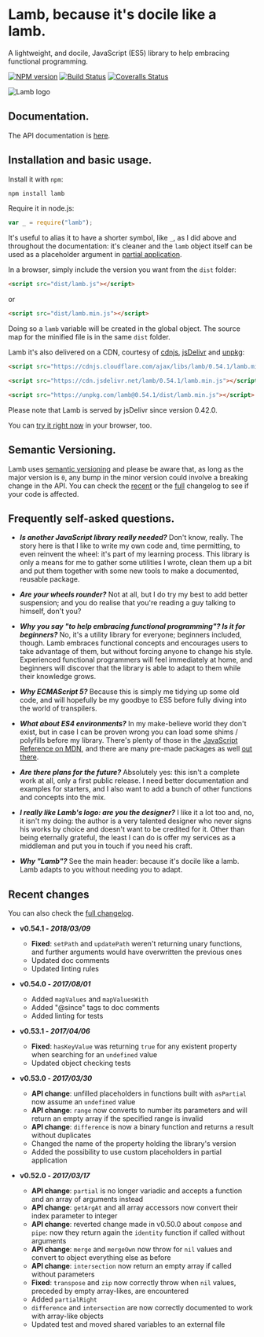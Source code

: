 # Lamb, because it's docile like a lamb.

A lightweight, and docile, JavaScript (ES5) library to help embracing functional programming.

[![NPM version](https://img.shields.io/npm/v/lamb.svg)](https://www.npmjs.com/package/lamb) [![Build Status](https://img.shields.io/travis/ascartabelli/lamb/master.svg)](https://travis-ci.org/ascartabelli/lamb) [![Coveralls Status](https://img.shields.io/coveralls/ascartabelli/lamb/master.svg)](https://coveralls.io/github/ascartabelli/lamb)

![Lamb logo](https://ascartabelli.github.io/lamb/images/logo_600x130.png "Lamb, because it's docile like a lamb")

## Documentation.

The API documentation is [here](https://ascartabelli.github.io/lamb/module-lamb.html).

## Installation and basic usage.

Install it with `npm`:

```bash
npm install lamb
```

Require it in node.js:

```javascript
var _ = require("lamb");
```

It's useful to alias it to have a shorter symbol, like `_`, as I did above and throughout the documentation: it's cleaner and the
`lamb` object itself can be used as a placeholder argument in [partial application](https://ascartabelli.github.io/lamb/module-lamb.html#partial).

In a browser, simply include the version you want from the `dist` folder:

```html
<script src="dist/lamb.js"></script>
```

or

```html
<script src="dist/lamb.min.js"></script>
```

Doing so a `lamb` variable will be created in the global object.
The source map for the minified file is in the same `dist` folder.

Lamb it's also delivered on a CDN, courtesy of [cdnjs](https://cdnjs.com/), [jsDelivr](https://www.jsdelivr.com/) and [unpkg](https://unpkg.com/):

```html
<script src="https://cdnjs.cloudflare.com/ajax/libs/lamb/0.54.1/lamb.min.js"></script>
```

```html
<script src="https://cdn.jsdelivr.net/lamb/0.54.1/lamb.min.js"></script>
```

```html
<script src="https://unpkg.com/lamb@0.54.1/dist/lamb.min.js"></script>
```

Please note that Lamb is served by jsDelivr since version 0.42.0.

You can [try it right now](https://runkit.com/npm/lamb) in your browser, too.

## Semantic Versioning.

Lamb uses [semantic versioning](http://semver.org/) and please be aware that, as long as the major version is `0`, any
bump in the minor version could involve a breaking change in the API.
You can check the [recent](#recent_changes) or the [full](https://ascartabelli.github.io/lamb/changelog.html) changelog to see if your code is affected.

## Frequently self-asked questions.

- ***Is another JavaScript library really needed?***
  Don't know, really.
  The story here is that I like to write my own code and, time permitting, to even reinvent the wheel: it's part of my learning process.
  This library is only a means for me to gather some utilities I wrote, clean them up a bit and put them together with some new tools to make
  a documented, reusable package.

- ***Are your wheels rounder?***
  Not at all, but I do try my best to add better suspension; and you do realise that you're reading a guy talking to himself, don't you?

- ***Why you say "to help embracing functional programming"? Is it for beginners?***
  No, it's a utility library for everyone; beginners included, though.
  Lamb embraces functional concepts and encourages users to take advantage of them, but without forcing anyone to change his style.
  Experienced functional programmers will feel immediately at home, and beginners will discover that the library is able to adapt to them while their knowledge grows.

- ***Why ECMAScript 5?***
  Because this is simply me tidying up some old code, and will hopefully be my goodbye to ES5 before fully diving into the world of transpilers.

- ***What about ES4 environments?***
  In my make-believe world they don't exist, but in case I can be proven wrong you can load some shims / polyfills before my
  library. There's plenty of those in the [JavaScript Reference on MDN](https://developer.mozilla.org/en-US/docs/Web/JavaScript/Reference/),
  and there are many pre-made packages as well [out there](https://github.com/es-shims/es5-shim/).

- ***Are there plans for the future?***
  Absolutely yes: this isn't a complete work at all, only a first public release.
  I need better documentation and examples for starters, and I also want to add a bunch of other functions and concepts into the mix.

- ***I really like Lamb's logo: are you the designer?***
  I like it a lot too and, no, it isn't my doing: the author is a very talented designer who never signs his works by choice and doesn't want to be credited for it.
  Other than being eternally grateful, the least I can do is offer my services as a middleman and put you in touch if you need his craft.

- ***Why "Lamb"?***
  See the main header: because it's docile like a lamb. Lamb adapts to you without needing you to adapt.

## <a name="recent_changes"></a> Recent changes
You can also check the [full changelog](https://ascartabelli.github.io/lamb/changelog.html).

- **v0.54.1 - *2018/03/09***
  - **Fixed**: `setPath` and `updatePath` weren't returning unary functions, and further arguments would have overwritten the previous ones
  - Updated doc comments
  - Updated linting rules

- **v0.54.0 - *2017/08/01***
  - Added `mapValues` and `mapValuesWith`
  - Added "@since" tags to doc comments
  - Added linting for tests

- **v0.53.1 - *2017/04/06***
  - **Fixed**: `hasKeyValue` was returning `true` for any existent property when searching for an `undefined` value
  - Updated object checking tests

- **v0.53.0 - *2017/03/30***
  - **API change**: unfilled placeholders in functions built with `asPartial` now assume an `undefined` value
  - **API change**: `range` now converts to number its parameters and will return an empty array if the specified range is invalid
  - **API change**: `difference` is now a binary function and returns a result without duplicates
  - Changed the name of the property holding the library's version
  - Added the possibility to use custom placeholders in partial application

- **v0.52.0 - *2017/03/17***
  - **API change**: `partial` is no longer variadic and accepts a function and an array of arguments instead
  - **API change**: `getArgAt` and all array accessors now convert their index parameter to integer
  - **API change**: reverted change made in v0.50.0 about `compose` and `pipe`: now they return again the `identity` function if called without arguments
  - **API change**: `merge` and `mergeOwn` now throw for `nil` values and convert to object everything else as before
  - **API change**: `intersection` now return an empty array if called without parameters
  - **Fixed**: `transpose` and `zip` now correctly throw when `nil` values, preceded by empty array-likes, are encountered
  - Added `partialRight`
  - `difference` and `intersection` are now correctly documented to work with array-like objects
  - Updated test and moved shared variables to an external file
